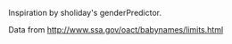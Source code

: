 Inspiration by sholiday's genderPredictor.

Data from http://www.ssa.gov/oact/babynames/limits.html
